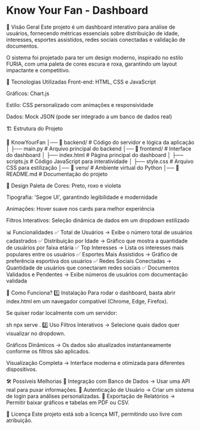 # Know Your Fan - Dashboard

📌 Visão Geral
Este projeto é um dashboard interativo para análise de usuários, fornecendo métricas essenciais sobre distribuição de idade, interesses, esportes assistidos, redes sociais conectadas e validação de documentos.

O sistema foi projetado para ter um design moderno, inspirado no estilo FURIA, com uma paleta de cores escura e roxa, garantindo um layout impactante e competitivo.

🚀 Tecnologias Utilizadas
Front-end: HTML, CSS e JavaScript

Gráficos: Chart.js

Estilo: CSS personalizado com animações e responsividade

Dados: Mock JSON (pode ser integrado a um banco de dados real)

🏗 Estrutura do Projeto

📂 KnowYourFan
│── 📂 backend/         # Código do servidor e lógica da aplicação
│   ├── main.py        # Arquivo principal do backend
│── 📂 frontend/        # Interface do dashboard
│   ├── index.html     # Página principal do dashboard
│   ├── scripts.js     # Código JavaScript para interatividade
│   ├── style.css      # Arquivo CSS para estilização
│── 📂 venv/            # Ambiente virtual do Python
│── 📜 README.md        # Documentação do projeto

🎨 Design
Paleta de Cores: Preto, roxo e violeta

Tipografia: 'Segoe UI', garantindo legibilidade e modernidade

Animações: Hover suave nos cards para melhor experiência

Filtros Interativos: Seleção dinâmica de dados em um dropdown estilizado

📊 Funcionalidades
✅ Total de Usuários → Exibe o número total de usuários cadastrados ✅ Distribuição por Idade → Gráfico que mostra a quantidade de usuários por faixa etária ✅ Top Interesses → Lista os interesses mais populares entre os usuários ✅ Esportes Mais Assistidos → Gráfico de preferência esportiva dos usuários ✅ Redes Sociais Conectadas → Quantidade de usuários que conectaram redes sociais ✅ Documentos Validados e Pendentes → Exibe números de usuários com documentação validada

🔎 Como Funciona?
1️⃣ Instalação
Para rodar o dashboard, basta abrir index.html em um navegador compatível (Chrome, Edge, Firefox).

Se quiser rodar localmente com um servidor:

sh
npx serve .
2️⃣ Uso
Filtros Interativos → Selecione quais dados quer visualizar no dropdown.

Gráficos Dinâmicos → Os dados são atualizados instantaneamente conforme os filtros são aplicados.

Visualização Completa → Interface moderna e otimizada para diferentes dispositivos.

🛠 Possíveis Melhorias
🔹 Integração com Banco de Dados → Usar uma API real para puxar informações. 🔹 Autenticação de Usuário → Criar um sistema de login para análises personalizadas. 🔹 Exportação de Relatórios → Permitir baixar gráficos e tabelas em PDF ou CSV.

📜 Licença
Este projeto está sob a licença MIT, permitindo uso livre com atribuição.
